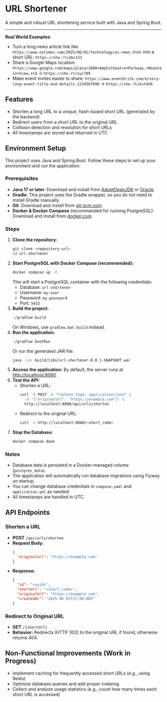 # URL Shortener

A simple and robust URL shortening service built with Java and Spring Boot.

---

**Real World Examples:**
- Turn a long news article link like `https://www.nytimes.com/2025/06/01/technology/ai-news.html` into a short URL: `https://sho.rt/abc123`
- Share a Google Maps location: `https://www.google.com/maps/place/1600+Amphitheatre+Parkway,+Mountain+View,+CA` → `https://sho.rt/xyz789`
- Make event invites easier to share: `https://www.eventbrite.com/e/very-long-event-title-and-details-1234567890` → `https://sho.rt/evt456`

## Features
- Shorten a long URL to a unique, hash-based short URL (generated by the backend)
- Redirect users from a short URL to the original URL
- Collision detection and resolution for short URLs
- All timestamps are stored and returned in UTC

## Environment Setup

This project uses Java and Spring Boot. Follow these steps to set up your environment and run the application:

### Prerequisites
- **Java 17 or later**: Download and install from [AdoptOpenJDK](https://adoptium.net/) or [Oracle](https://www.oracle.com/java/technologies/downloads/).
- **Gradle**: This project uses the Gradle wrapper, so you do not need to install Gradle manually.
- **Git**: Download and install from [git-scm.com](https://git-scm.com/).
- **Docker & Docker Compose** (recommended for running PostgreSQL): Download and install from [docker.com](https://www.docker.com/).

### Steps
1. **Clone the repository:**
   ```sh
   git clone <repository-url>
   cd url-shortener
   ```
2. **Start PostgreSQL with Docker Compose (recommended):**
   ```sh
   docker compose up -d
   ```
   This will start a PostgreSQL container with the following credentials:
   - Database: `url-shortener`
   - Username: `my-user`
   - Password: `my-password`
   - Port: `5432`
3. **Build the project:**
   ```sh
   ./gradlew build
   ```
   On Windows, use `gradlew.bat build` instead.
4. **Run the application:**
   ```sh
   ./gradlew bootRun
   ```
   Or run the generated JAR file:
   ```sh
   java -jar build/libs/url-shortener-0.0.1-SNAPSHOT.war
   ```
5. **Access the application:**
   By default, the server runs at [http://localhost:8080](http://localhost:8080).
6. **Test the API:**
   - Shorten a URL:
     ```sh
     curl -X POST -H "Content-Type: application/json" \
       -d '{"originalUrl": "https://example.com"}' \
       http://localhost:8080/api/urls/shorten
     ```
   - Redirect to the original URL:
     ```sh
     curl -v http://localhost:8080/<short_code>
     ```
7. **Stop the Database:**
   ```sh
   docker compose down
   ```

### Notes
- Database data is persisted in a Docker-managed volume (`postgres_data`).
- The application will automatically run database migrations using Flyway on startup.
- You can change database credentials in `compose.yaml` and `application.yml` as needed.
- All timestamps are handled in UTC.

## API Endpoints

### Shorten a URL
- **POST** `/api/urls/shorten`
- **Request Body:**
  ```json
  {
    "originalUrl": "https://example.com"
  }
  ```
- **Response:**
  ```json
  {
    "id": "<uuid>",
    "shortUrl": "<short_code>",
    "originalUrl": "https://example.com",
    "createdAt": "2025-06-01T12:00:00Z"
  }
  ```

### Redirect to Original URL
- **GET** `/{shortUrl}`
- **Behavior:** Redirects (HTTP 302) to the original URL if found, otherwise returns 404.

## Non-Functional Improvements (Work in Progress)

- Implement caching for frequently accessed short URLs (e.g., using Redis)
- Optimize database queries and add proper indexing
- Collect and analyze usage statistics (e.g., count how many times each short URL is accessed)
